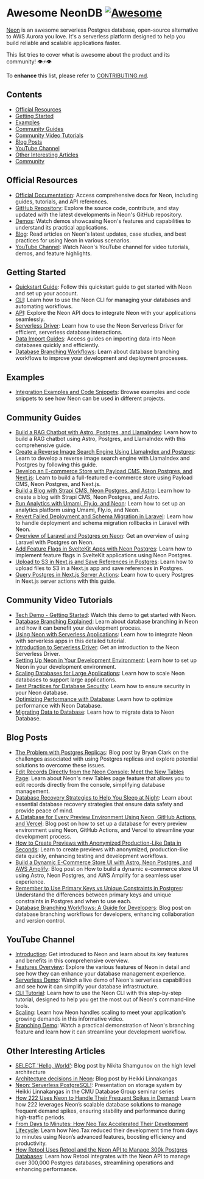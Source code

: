 # Awesome NeonDB   [![Awesome](https://awesome.re/badge-flat.svg)](https://awesome.re)

[Neon](https://neon.tech) is an awesome serverless Postgres database, open-source alternative to AWS Aurora you love. It's a serverless platform designed to help you build reliable and scalable applications faster.

This list tries to cover what is awesome about the product and its community! 👁⚡️👁

To **enhance** this list, please refer to [CONTRIBUTING.md](CONTRIBUTING.md).

## Contents

- [Official Resources](#official-resources)
- [Getting Started](#getting-started)
- [Examples](#examples)
- [Community Guides](#community-guides)
- [Community Video Tutorials](#community-video-tutorials)
- [Blog Posts](#blog-posts)
- [YouTube Channel](#youtube-channel)
- [Other Interesting Articles](#other-interesting-articles)
- [Community](#community)

## Official Resources

- [Official Documentation](https://neon.tech/docs): Access comprehensive docs for Neon, including guides, tutorials, and API references.
- [GitHub Repository](https://github.com/neondatabase/neon): Explore the source code, contribute, and stay updated with the latest developments in Neon's GitHub repository.
- [Demos](https://neon.tech/demos): Watch demos showcasing Neon's features and capabilities to understand its practical applications.
- [Blog](https://neon.tech/blog): Read articles on Neon's latest updates, case studies, and best practices for using Neon in various scenarios.
- [YouTube Channel](https://www.youtube.com/@neondatabase): Watch Neon's YouTube channel for video tutorials, demos, and feature highlights.

## Getting Started

- [Quickstart Guide](https://neon.tech/docs/get-started-with-neon/signing-up): Follow this quickstart guide to get started with Neon and set up your account.
- [CLI](https://neon.tech/docs/reference/neon-cli): Learn how to use the Neon CLI for managing your databases and automating workflows.
- [API](https://api-docs.neon.tech/reference/getting-started-with-neon-api): Explore the Neon API docs to integrate Neon with your applications seamlessly.
- [Serverless Driver](https://neon.tech/docs/serverless/serverless-driver): Learn how to use the Neon Serverless Driver for efficient, serverless database interactions.
- [Data Import Guides](https://neon.tech/docs/import/import-intro): Access guides on importing data into Neon databases quickly and efficiently.
- [Database Branching Workflows](https://neon.tech/flow): Learn about database branching workflows to improve your development and deployment processes.

## Examples

- [Integration Examples and Code Snippets](https://github.com/neondatabase/examples): Browse examples and code snippets to see how Neon can be used in different projects.


## Community Guides

- [Build a RAG Chatbot with Astro, Postgres, and LlamaIndex](https://neon.tech/guides/chatbot-astro-postgres-llamaindex): Learn how to build a RAG chatbot using Astro, Postgres, and LlamaIndex with this comprehensive guide.
- [Create a Reverse Image Search Engine Using LlamaIndex and Postgres](https://neon.tech/guides/llamaindex-postgres-search-images): Learn to develop a reverse image search engine with LlamaIndex and Postgres by following this guide.
- [Develop an E-commerce Store with Payload CMS, Neon Postgres, and Next.js](https://neon.tech/guides/payload): Learn to build a full-featured e-commerce store using Payload CMS, Neon Postgres, and Next.js.
- [Build a Blog with Strapi CMS, Neon Postgres, and Astro](https://neon.tech/guides/strapi-cms): Learn how to create a blog with Strapi CMS, Neon Postgres, and Astro.
- [Run Analytics with Umami, Fly.io, and Neon](https://neon.tech/guides/self-hosting-umami-neon): Learn how to set up an analytics platform using Umami, Fly.io, and Neon.
- [Revert Failed Deployment and Schema Migration in Laravel](https://neon.tech/guides/laravel-migration-rollbacks): Learn how to handle deployment and schema migration rollbacks in Laravel with Neon.
- [Overview of Laravel and Postgres on Neon](https://neon.tech/guides/laravel-overview): Get an overview of using Laravel with Postgres on Neon.
- [Add Feature Flags in SvelteKit Apps with Neon Postgres](https://neon.tech/guides/feature-flags-sveltekit): Learn how to implement feature flags in SvelteKit applications using Neon Postgres.
- [Upload to S3 in Next.js and Save References in Postgres](https://neon.tech/guides/next-upload-aws-s3): Learn how to upload files to S3 in a Next.js app and save references in Postgres.
- [Query Postgres in Next.js Server Actions](https://neon.tech/guides/next-server-actions): Learn how to query Postgres in Next.js server actions with this guide.

## Community Video Tutorials

- [Tech Demo - Getting Started](https://www.youtube.com/watch?v=JtgwiJggOU0): Watch this demo to get started with Neon.
- [Database Branching Explained](https://www.youtube.com/watch?v=hFULG1Dx8wo): Learn about database branching in Neon and how it can benefit your development process.
- [Using Neon with Serverless Applications](https://www.youtube.com/watch?v=9pCsyBlpmrc&t=2s): Learn how to integrate Neon with serverless apps in this detailed tutorial.
- [Introduction to Serverless Driver](https://www.youtube.com/watch?v=_LF-IvJsr5Y): Get an introduction to the Neon Serverless Driver.
- [Setting Up Neon in Your Development Environment](https://www.youtube.com/watch?v=cxgAN7T3rq8): Learn how to set up Neon in your development environment.
- [Scaling Databases for Large Applications](https://www.youtube.com/watch?v=jXyTIQOfTTk&t=7838s): Learn how to scale Neon databases to support large applications.
- [Best Practices for Database Security](https://www.youtube.com/watch?v=W-Bd7nzzz3o&t=426s): Learn how to ensure security in your Neon database.
- [Optimizing Performance with Database](https://www.youtube.com/watch?v=N_uNKAus0II&t=6387s): Learn how to optimize performance with Neon Database.
- [Migrating Data to Database](https://www.youtube.com/watch?v=duMr6MTViUY): Learn how to migrate data to Neon Database.

## Blog Posts

- [The Problem with Postgres Replicas](https://neon.tech/blog/the-problem-with-postgres-replicas): Blog post by Bryan Clark on the challenges associated with using Postgres replicas and explore potential solutions to overcome these issues.
- [Edit Records Directly from the Neon Console: Meet the New Tables Page](https://neon.tech/blog/edit-records-directly-from-the-neon-console-meet-the-new-tables-page): Learn about Neon's new Tables page feature that allows you to edit records directly from the console, simplifying database management.
- [Database Recovery Strategies to Help You Sleep at Night](https://neon.tech/blog/database-recovery-strategies-to-help-you-sleep-at-night): Learn about essential database recovery strategies that ensure data safety and provide peace of mind.
- [A Database for Every Preview Environment Using Neon, GitHub Actions, and Vercel](https://neon.tech/blog/branching-with-preview-environments): Blog post on how to set up a database for every preview environment using Neon, GitHub Actions, and Vercel to streamline your development process.
- [How to Create Previews with Anonymized Production-Like Data in Seconds](https://neon.tech/blog/how-to-create-previews-with-anonymized-production-like-data-in-seconds): Learn to create previews with anonymized, production-like data quickly, enhancing testing and development workflows.
- [Build a Dynamic E-Commerce Store UI with Astro, Neon Postgres, and AWS Amplify](https://neon.tech/blog/build-a-dynamic-e-commerce-store-ui-with-astro-neon-postgres-and-aws-amplify): Blog post on How to build a dynamic e-commerce store UI using Astro, Neon Postgres, and AWS Amplify for a seamless user experience.
- [Remember to Use Primary Keys vs Unique Constraints in Postgres](https://neon.tech/blog/remember-to-use-primary-keys-vs-unique-constraints-in-postgres): Understand the differences between primary keys and unique constraints in Postgres and when to use each.
- [Database Branching Workflows: A Guide for Developers](https://neon.tech/blog/database-branching-workflows-a-guide-for-developers): Blog post on database branching workflows for developers, enhancing collaboration and version control.


## YouTube Channel

- [Introduction](https://www.youtube.com/watch?v=EB0Nu_e9wCs): Get introduced to Neon and learn about its key features and benefits in this comprehensive overview.
- [Features Overview](https://www.youtube.com/watch?v=I6DCo5RwHBE&t=474s): Explore the various features of Neon in detail and see how they can enhance your database management experience.
- [Serverless Demo](https://www.youtube.com/watch?v=kvIK2NpuF2I): Watch a live demo of Neon's serverless capabilities and see how it can simplify your database infrastructure.
- [CLI Tutorial](https://www.youtube.com/watch?v=i_mAHOhpBSA): Learn how to use the Neon CLI with this step-by-step tutorial, designed to help you get the most out of Neon's command-line tools.
- [Scaling](https://www.youtube.com/watch?v=atuu5XWkHBI): Learn how Neon handles scaling to meet your application's growing demands in this informative video.
- [Branching Demo](https://www.youtube.com/watch?v=MSdHFUCeQ8g): Watch a practical demonstration of Neon's branching feature and learn how it can streamline your development workflow.

## Other Interesting Articles

- [SELECT 'Hello, World'](https://neon.tech/blog/hello-world/): Blog post by Nikita Shamgunov on the high level architecture
- [Architecture decisions in Neon](https://neon.tech/blog/architecture-decisions-in-neon/): Blog post by Heikki Linnakangas
- [Neon: Serverless PostgreSQL!](https://www.youtube.com/watch?v=rES0yzeERns): Presentation on storage system by Heikki Linnakangas in the CMU Database Group seminar series
- [How 222 Uses Neon to Handle Their Frequent Spikes in Demand](https://neon.tech/blog/how-222-uses-neon-to-handle-their-frequent-spikes-in-demand): Learn how 222 leverages Neon’s scalable database solutions to manage frequent demand spikes, ensuring stability and performance during high-traffic periods.
- [From Days to Minutes: How Neo Tax Accelerated Their Development Lifecycle](https://neon.tech/blog/from-days-to-minutes-how-neo-tax-accelerated-their-development-lifecycle): Learn how Neo.Tax reduced their development time from days to minutes using Neon’s advanced features, boosting efficiency and productivity.
- [How Retool Uses Retool and the Neon API to Manage 300k Postgres Databases](https://neon.tech/blog/how-retool-uses-retool-and-the-neon-api-to-manage-300k-postgres-databases): Learn how Retool integrates with the Neon API to manage over 300,000 Postgres databases, streamlining operations and enhancing performance.
